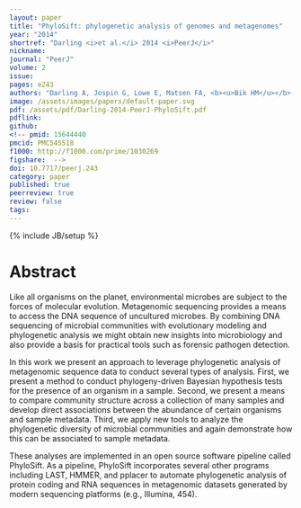 ```yaml
---
layout: paper
title: "PhyloSift: phylogenetic analysis of genomes and metagenomes"
year: "2014"
shortref: "Darling <i>et al.</i> 2014 <i>PeerJ</i>"
nickname: 
journal: "PeerJ"
volume: 2
issue: 
pages: e243
authors: "Darling A, Jospin G, Lowe E, Matsen FA, <b><u>Bik HM</u></b>, Eisen JA"
image: /assets/images/papers/default-paper.svg
pdf: /assets/pdf/Darling-2014-PeerJ-PhyloSift.pdf
pdflink:
github: 
<!-- pmid: 15644440
pmcid: PMC545518
f1000: http://f1000.com/prime/1030269
figshare:  -->
doi: 10.7717/peerj.243
category: paper
published: true
peerreview: true
review: false
tags: 
---
```

{% include JB/setup %}

# Abstract


Like all organisms on the planet, environmental microbes are subject to the forces of molecular evolution. Metagenomic sequencing provides a means to access the DNA sequence of uncultured microbes. By combining DNA sequencing of microbial communities with evolutionary modeling and phylogenetic analysis we might obtain new insights into microbiology and also provide a basis for practical tools such as forensic pathogen detection.

In this work we present an approach to leverage phylogenetic analysis of metagenomic sequence data to conduct several types of analysis. First, we present a method to conduct phylogeny-driven Bayesian hypothesis tests for the presence of an organism in a sample. Second, we present a means to compare community structure across a collection of many samples and develop direct associations between the abundance of certain organisms and sample metadata. Third, we apply new tools to analyze the phylogenetic diversity of microbial communities and again demonstrate how this can be associated to sample metadata.

These analyses are implemented in an open source software pipeline called PhyloSift. As a pipeline, PhyloSift incorporates several other programs including LAST, HMMER, and pplacer to automate phylogenetic analysis of protein coding and RNA sequences in metagenomic datasets generated by modern sequencing platforms (e.g., Illumina, 454).